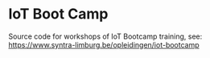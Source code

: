 # IoT Boot Camp
Source code for workshops of IoT Bootcamp training, see: https://www.syntra-limburg.be/opleidingen/iot-bootcamp
